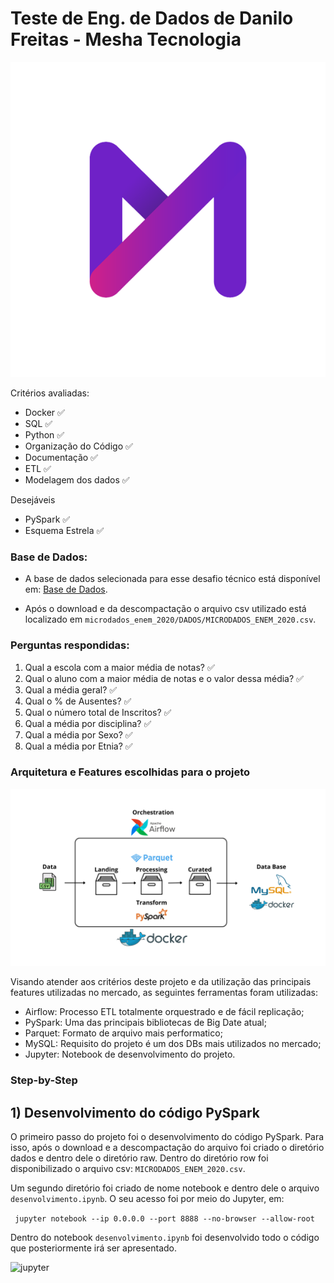 # Teste de Eng. de Dados de Danilo Freitas - Mesha Tecnologia

![Mesha](img/mesha.png)

Critérios avaliadas:
- Docker :white_check_mark:
- SQL :white_check_mark:
- Python :white_check_mark:
- Organização do Código :white_check_mark:
- Documentação :white_check_mark:
- ETL :white_check_mark:
- Modelagem dos dados :white_check_mark:

Desejáveis
- PySpark :white_check_mark:
- Esquema Estrela :white_check_mark:

### Base de Dados:

- A base de dados selecionada para esse desafio técnico está disponível em: [Base de Dados](https://download.inep.gov.br/microdados/microdados_enem_2020.zip).

- Após o download e da descompactação o arquivo csv utilizado está localizado em `microdados_enem_2020/DADOS/MICRODADOS_ENEM_2020.csv`.

### Perguntas respondidas:

1. Qual a escola com a maior média de notas? :white_check_mark:
2. Qual o aluno com a maior média de notas e o valor dessa média? :white_check_mark:
3. Qual a média geral? :white_check_mark:
4. Qual o % de Ausentes? :white_check_mark:
5. Qual o número total de Inscritos? :white_check_mark:
6. Qual a média por disciplina? :white_check_mark:
7. Qual a média por Sexo? :white_check_mark:
8. Qual a média por Etnia? :white_check_mark:

### Arquitetura e Features escolhidas para o projeto

![arquitetura](img/arquitetura.png)

Visando atender aos critérios deste projeto e da utilização das principais features utilizadas no mercado, as seguintes ferramentas foram utilizadas:

- Airflow: Processo ETL totalmente orquestrado e de fácil replicação;
- PySpark: Uma das principais bibliotecas de Big Date atual;
- Parquet: Formato de arquivo mais performatico;
- MySQL: Requisito do projeto é um dos DBs mais utilizados no mercado;
- Jupyter: Notebook de desenvolvimento do projeto.

### Step-by-Step

## 1) Desenvolvimento do código PySpark

O primeiro passo do projeto foi o desenvolvimento do código PySpark. Para isso, após o download e a descompactação do arquivo foi criado o diretório dados e dentro dele o diretório raw. Dentro do diretório row foi disponibilizado o arquivo csv: `MICRODADOS_ENEM_2020.csv`.

Um segundo diretório foi criado de nome notebook e dentro dele o arquivo `desenvolvimento.ipynb`. O seu acesso foi por meio do Jupyter, em:

  ```  jupyter notebook --ip 0.0.0.0 --port 8888 --no-browser --allow-root ```

Dentro do notebook `desenvolvimento.ipynb` foi desenvolvido todo o código que posteriormente irá ser apresentado.

![jupyter](img/jupyter.png)